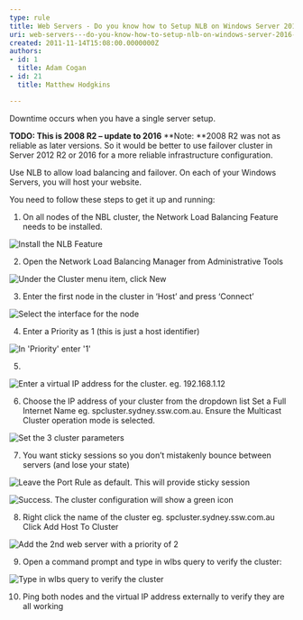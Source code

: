 ```yaml
---
type: rule
title: Web Servers - Do you know how to Setup NLB on Windows Server 2016? (aka Network Load Balancing)
uri: web-servers---do-you-know-how-to-setup-nlb-on-windows-server-2016-aka-network-load-balancing
created: 2011-11-14T15:08:00.0000000Z
authors:
- id: 1
  title: Adam Cogan
- id: 21
  title: Matthew Hodgkins

---
```


Downtime occurs when you have a single server setup.

**TODO: This is 2008 R2 – update to 2016**
**Note: **2008 R2 was not as reliable as later versions. So it would be better to use failover cluster in Server 2012 R2 or 2016 for a more reliable infrastructure configuration.

​​Use NLB to allow load balancing and failover. On each of your Windows Servers, you will host your website.

You need to follow these steps to get it up and running:
 
1. On all nodes of the NBL cluster, the Network Load Balancing Feature needs to be installed.

![ Install the NLB Feature](NLB1.png) 

2. Open the Network Load Balancing Manager from Administrative Tools

![ Under the Cluster menu item, click New](NLB22.png) 

3. Enter the first node in the cluster in ‘Host’ and press ‘Connect’

![ Select the interface for the node](NLB33.png) 

4. Enter a Priority as 1 (this is just a host identifier)

![ In 'Priority' enter '1'](NLB44.png) 

5. 
![ Enter a virtual IP address for the cluster. eg. 192.168.1.12](NLB55.png) 

6. Choose the IP address of your cluster from the dropdown list Set a Full Internet Name eg. spcluster.sydney.ssw.com.au. 
Ensure the Multicast Cluster operation mode is selected.

![ Set the 3 cluster parameters](NLB66.png) 

7. You want sticky sessions so you don’t mistakenly bounce between servers (and lose your state)

![ Leave the Port Rule as default. This will provide sticky session](NLB77.png) 


![ Success. The cluster configuration will show a green icon](NLB88.png) 

8. Right click the name of the cluster eg. spcluster.sydney.ssw.com.au Click Add Host To Cluster

![ Add the 2nd web server with a priority of 2](NLB99.png) 

9. Open a command prompt and type in wlbs query to verify the cluster:

![ Type in wlbs query to verify the cluster](Setup-NLB-13.jpg) 

10. Ping both nodes and the virtual IP address externally to verify they are all working
